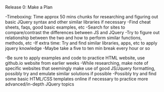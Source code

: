 Release 0: Make a Plan

-Timeboxing: Time approx 50 mins chunks for researching and figuring out basic JQuery syntax and other similar libraries if necessary
-Find cheat sheets, faqs, good basic examples, etc
-Search for sites to compare/contrast the differences between JS and JQuery
-Try to figure out relationship between the two and how to perform similar functions, methods, etc
-If extra time: Try and find similar libraries, apps, etc to apply jquery knowledge
-Maybe take a five to ten min break every hour or so

-Be sure to apply examples and code to practice HTML website, use github.io website from earlier weeks
-While researching, make note of specific websites that seemingly make use of good JS/Jquery formatting, possibly try and emulate similar solutions if possible
-Possibly try and find some basic HTML/CSS templates online if necessary to practice more advanced/in-depth JQuery topics